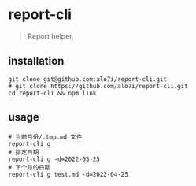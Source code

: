 # report-cli
> Report helper.

## installation
```shell
git clone git@github.com:alo7i/report-cli.git
# git clone https://github.com/alo7i/report-cli.git
cd report-cli && npm link
```

## usage
```shell
# 当前月份/.tmp.md 文件
report-cli g
# 指定日期
report-cli g -d=2022-05-25
# 下个月的日期
report-cli g test.md -d=2022-04-25
```

